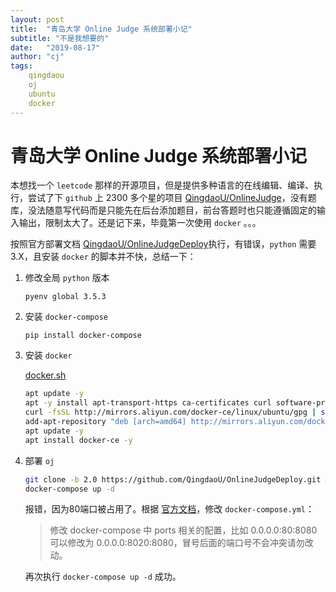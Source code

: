 ```yaml
---
layout: post
title:  "青岛大学 Online Judge 系统部署小记"
subtitle: "不是我想要的"
date:   "2019-08-17"
author: "cj"
tags:
    qingdaou
    oj
    ubuntu
    docker
---
```


# 青岛大学 Online Judge 系统部署小记

本想找一个 `leetcode` 那样的开源项目，但是提供多种语言的在线编辑、编译、执行，尝试了下 `github` 上 2300 多个星的项目 [QingdaoU/OnlineJudge](https://github.com/QingdaoU/OnlineJudge)，没有题库，没法随意写代码而是只能先在后台添加题目，前台答题时也只能遵循固定的输入输出，限制太大了。还是记下来，毕竟第一次使用 `docker` 。。。

按照官方部署文档 [QingdaoU/OnlineJudgeDeploy](https://github.com/QingdaoU/OnlineJudgeDeploy/tree/2.0)执行，有错误，`python` 需要 3.X，且安装 `docker` 的脚本并不快，总结一下：

1. 修改全局 `python` 版本

    `pyenv global 3.5.3`

2. 安装 `docker-compose`

    `pip install docker-compose`

3. 安装 `docker`

    [docker.sh](https://github.com/captainwong/sh/blob/master/ubuntu16.04/docker.sh)

    ```bash
    apt update -y
    apt -y install apt-transport-https ca-certificates curl software-properties-common
    curl -fsSL http://mirrors.aliyun.com/docker-ce/linux/ubuntu/gpg | sudo apt-key add -
    add-apt-repository "deb [arch=amd64] http://mirrors.aliyun.com/docker-ce/linux/ubuntu $(lsb_release -cs) stable"
    apt update -y
    apt install docker-ce -y
    ```

4. 部署 `oj`

    ```bash
    git clone -b 2.0 https://github.com/QingdaoU/OnlineJudgeDeploy.git && cd OnlineJudgeDeploy
    docker-compose up -d
    ```

    报错，因为80端口被占用了。根据 [官方文档](https://docs.onlinejudge.me/#/onlinejudge/faq)，修改 `docker-compose.yml`：

    >修改 docker-compose 中 ports 相关的配置，比如 0.0.0.0:80:8080 可以修改为 0.0.0.0:8020:8080，冒号后面的端口号不会冲突请勿改动。

    再次执行 `docker-compose up -d` 成功。
